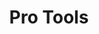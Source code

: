 ---
ee_id_show: '203'
site: '1'
type: '5'
title: Pro Tools
url: pro-tools
year: '2011'
venue: Whitney Museum of American Art
state_country: New York
pitch: "<p>​All nu work 4 a show @ the Whitney. Almost put me in the grave making
  all this stuff in 9 months. Hope u like it! </p>"
ps: ''
imgs: whitney-ny-2011-05-full-3-database-SC.jpg,whitney-ny-2011-05-install-10-database-AR.jpg,whitney-ny-2011-05-install-13-database-AR.jpg,whitney-ny-2011-05-install-14-database-AR.jpg,whitney-ny-2011-05-install-15-database-AR.jpg,whitney-ny-2011-05-install-17-database-AR.jpg,whitney-ny-2011-05-install-11-database-AR_1.jpg
things: "[73] 2011-001 Photoshop CS - 2011-001-photoshop-cs,[75] 2011-003 Photoshop
  CS - 2011-003-photoshop-cs,[76] 2011-004 Photoshop CS - 2011-004-photoshop-cs,[78]
  2011-006 Photoshop CS - 2011-006-photoshop-cs,[79] 2011-007 Photoshop CS - 2011-007-photoshop-cs,[80]
  2011-008 Photoshop CS - 2011-008-photoshop-cs,[82] 2011-132 Real Talk - 2011-132-real-talk,[83]
  2011-014 Airport - 2011-014-airport,[84] 2009-001 Photoshop CS - 2009-001-photoshop-cs,[87]
  2011-009 Various Self Playing Bowling Games - 2011-009-various-self-playing-bowling-games,[88]
  2011-019 777 - 2011-019-777,[89] 2011-078 Since U Been Gone - 2011-078-since-u-been-gone,[108]
  2011-092 Whitney Brochure - 2011-092-whitney-brochure,[109] 2011-102 Hello World
  #12 - 2011-102-hello-world-12,[111] 2011-103 Hello World #14 - 2011-103-hello-world-14,[117]
  2011-099 Hello World #9 - 2011-099-hello-world-9,[118] 2011-024 Sports Products
  - 2011-024-sports-products,[119] 2010-002 Photoshop CS - 2010-002-photoshop-cs,[123]
  2011-020 Another 5-minute Romp thru the IP - 2011-020-another-5-minute-romp-thru-the-ip,[71]
  2011-021 Volume Management - volumemanagement,[72] 2010-003 Theres Always One At
  Every Party - 2010-003-theres-always-one-at-every-party,[101] 2011-022 Paganini
  Caprice No. 5 - 2011-022-paganini-caprice-no.-5,[125] 2011-105 Jay-Z Blue - 2011-105-jay-z-blue,[130]
  2011-075 Palms - 2011-075-palms,[132] 2011-127 Weekend at Bernies Screening at the
  Whitney Museum - 2011-127-weekend-at-bernies-screening-at-the-whitney-museum,[103]
  2011-010 Research in Motion (Kinetic Sculpture #6) - 2011-010-research-in-motion-kinetic-sculpture-6"
layout: shows
---